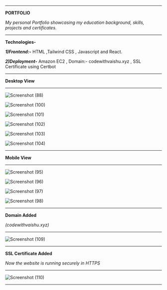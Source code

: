 _________________________________________________________________________________________________________
**PORTFOLIO**

_My personal Portfolio showcasing my education background, skills, projects and certificates._
_________________________________________________________________________________________________________
**Technologies-**  

_**1)Frontend:-**_ HTML ,Tailwind CSS , Javascript and React.

_**2)Deployment-**_ Amazon EC2 , Domain:- codewithvaishu.xyz , SSL Certificate using Certbot

_________________________________________________________________________________________________________
**Desktop View**
_________________________________________________________________________________________________________

![Screenshot (88)](https://github.com/user-attachments/assets/d4eec778-4aa4-48c1-a267-eb1b324516d7)

![Screenshot (100)](https://github.com/user-attachments/assets/b55bc23e-7462-4c4b-ade5-cac680d6d2dd)

![Screenshot (101)](https://github.com/user-attachments/assets/1f93d08f-ab4e-4d03-bb1c-b89a05b4dd60)

![Screenshot (102)](https://github.com/user-attachments/assets/d3c00fc3-f1e6-4b5e-a698-7b873289936d)

![Screenshot (103)](https://github.com/user-attachments/assets/6f54a0da-3be6-46b0-abc9-fef4d79ba786)

![Screenshot (104)](https://github.com/user-attachments/assets/582bb453-fa41-43d3-a1fa-94bf81e669e1)

_________________________________________________________________________________________________________
**Mobile View**
_________________________________________________________________________________________________________

![Screenshot (95)](https://github.com/user-attachments/assets/8aac1185-2264-4ceb-a8dc-2baf866baf92)

![Screenshot (96)](https://github.com/user-attachments/assets/021145f9-cd60-46e4-8b0a-c1fa7d912b8f)

![Screenshot (97)](https://github.com/user-attachments/assets/a753b1bd-aae0-4147-af98-6aa431a70037)

![Screenshot (98)](https://github.com/user-attachments/assets/e3b64df9-e129-4b25-8229-c23568a79b61)

_________________________________________________________________________________________________________
**Domain Added**   

_(codewithvaishu.xyz)_
_________________________________________________________________________________________________________
![Screenshot (109)](https://github.com/user-attachments/assets/9e4fa994-d5a9-4eee-8558-0c1c34b2802b)
_________________________________________________________________________________________________________

**SSL Certificate Added** 

_Now the website is running securely in HTTPS_
_________________________________________________________________________________________________________
![Screenshot (110)](https://github.com/user-attachments/assets/104baaed-47cc-46ed-bacf-cebb60e8251b)
_________________________________________________________________________________________________________








